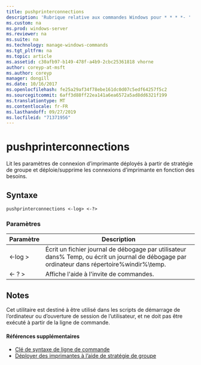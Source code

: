 ```yaml
---
title: pushprinterconnections
description: 'Rubrique relative aux commandes Windows pour * * * *- '
ms.custom: na
ms.prod: windows-server
ms.reviewer: na
ms.suite: na
ms.technology: manage-windows-commands
ms.tgt_pltfrm: na
ms.topic: article
ms.assetid: c30afb97-b149-478f-a4b9-2cbc25361818 vhorne
author: coreyp-at-msft
ms.author: coreyp
manager: dongill
ms.date: 10/16/2017
ms.openlocfilehash: fe25a29af34f78ebe161dc0d07c5edf64257f5c2
ms.sourcegitcommit: 6aff3d88ff22ea141a6ea6572a5ad8dd6321f199
ms.translationtype: MT
ms.contentlocale: fr-FR
ms.lasthandoff: 09/27/2019
ms.locfileid: "71371956"
---
```

# <a name="pushprinterconnections"></a>pushprinterconnections



Lit les paramètres de connexion d’imprimante déployés à partir de stratégie de groupe et déploie/supprime les connexions d’imprimante en fonction des besoins.

## <a name="syntax"></a>Syntaxe

```
pushprinterconnections <-log> <-?>
```

### <a name="parameters"></a>Paramètres

|Paramètre|Description|
|---------|-----------|
|<-log >|Écrit un fichier journal de débogage par utilisateur dans% Temp, ou écrit un journal de débogage par ordinateur dans répertoire%windir%\temp.|
|<- ? >|Affiche l'aide à l'invite de commandes.|

## <a name="remarks"></a>Notes

Cet utilitaire est destiné à être utilisé dans les scripts de démarrage de l’ordinateur ou d’ouverture de session de l’utilisateur, et ne doit pas être exécuté à partir de la ligne de commande.

#### <a name="additional-references"></a>Références supplémentaires

-   [Clé de syntaxe de ligne de commande](command-line-syntax-key.md)
-   [Déployer des imprimantes à l’aide de stratégie de groupe](https://go.microsoft.com/fwlink/?LinkId=230627)